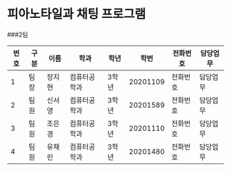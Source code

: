 # 피아노타일과 채팅 프로그램
###2팀

|번호|구분|이름|학과|학년|학번|전화번호|담당업무|
|-|---|---|---|---|---|----|----|
|1|팀장|장지현|컴퓨터공학과|3학년|20201109|전화번호|담당업무|
|2|팀원|신서영|컴퓨터공학과|3학년|20201589|전화번호|담당업무|
|3|팀원|조은경|컴퓨터공학과|3학년|20201110|전화번호|담당업무|
|4|팀원|유채린|컴퓨터공학과|3학년|20201480|전화번호|담당업무|

